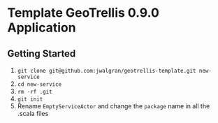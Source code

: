 # Template GeoTrellis 0.9.0 Application

## Getting Started

1. ``git clone git@github.com:jwalgran/geotrellis-template.git
   new-service``
1. ``cd new-service``
1. ``rm -rf .git``
1. ``git init``
1. Rename ``EmptyServiceActor`` and change the ``package`` name in all
   the .scala files
